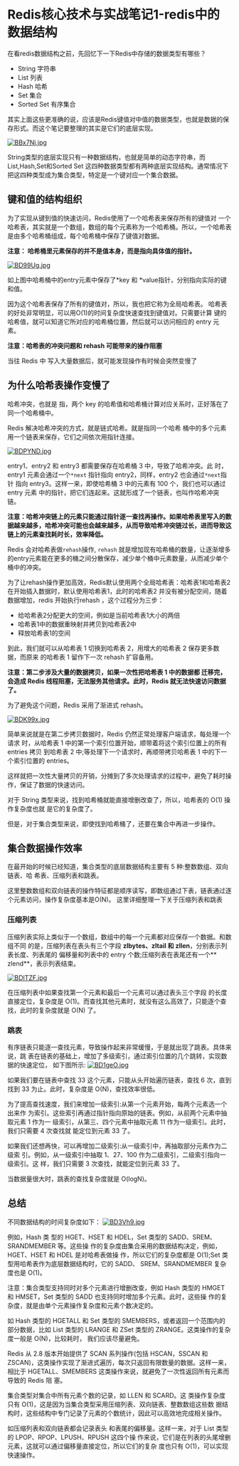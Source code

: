 # Redis核心技术与实战笔记1-redis中的数据结构




在看redis数据结构之前，先回忆下一下Redis中存储的数据类型有哪些？

- String 字符串
- List 列表
- Hash 哈希
- Set 集合
- Sorted Set 有序集合

其实上面这些更准确的说，应该是Redis键值对中值的数据类型，也就是数据的保存形式。而这个笔记要整理的其实是它们的底层实现。

[![BBx7Nj.jpg](https://s1.ax1x.com/2020/11/02/BBx7Nj.jpg)](https://imgchr.com/i/BBx7Nj)

String类型的底层实现只有一种数据结构，也就是简单的动态字符串，而List,Hash,Set和Sorted Set 这四种数据类型都有两种底层实现结构。通常情况下把这四种类型成为集合类型，特定是一个键对应一个集合数据。


## 键和值的结构组织

为了实现从键到值的快速访问，Redis使用了一个哈希表来保存所有的键值对
一个哈希表，其实就是一个数组，数组的每个元素称为一个哈希桶。所以，一个哈希表是由多个哈希桶组成，每个哈希桶中保存了键值对数据。

**注意： 哈希桶里元素保存的并不是值本身，而是指向具体值的指针。**


[![BD99Ug.jpg](https://s1.ax1x.com/2020/11/02/BD99Ug.jpg)](https://imgchr.com/i/BD99Ug)

如上图中哈希桶中的entry元素中保存了*key 和 *value指针，分别指向实际的键和值。

因为这个哈希表保存了所有的键值对，所以，我也把它称为全局哈希表。 哈希表的好处非常明显，可以用O(1)的时间复杂度快速查找到键值对。只需要计算 键的哈希值，就可以知道它所对应的哈希桶位置，然后就可以访问相应的 entry 元素。


**注意：哈希表的冲突问题和 rehash 可能带来的操作阻塞**

当往 Redis 中 写入大量数据后，就可能发现操作有时候会突然变慢了

## 为什么哈希表操作变慢了

哈希冲突，也就是 指，两个 key 的哈希值和哈希桶计算对应关系时，正好落在了同一个哈希桶中。

Redis 解决哈希冲突的方式，就是链式哈希。就是指同一个哈希 桶中的多个元素用一个链表来保存，它们之间依次用指针连接。

[![BDPYND.jpg](https://s1.ax1x.com/2020/11/02/BDPYND.jpg)](https://imgchr.com/i/BDPYND)

entry1、entry2 和 entry3 都需要保存在哈希桶 3 中，导致了哈希冲突。此 时，entry1 元素会通过一个`*next` 指针指向 entry2，同样，entry2 也会通过`*next`指针 指向 entry3。这样一来，即使哈希桶 3 中的元素有 100 个，我们也可以通过 entry 元素 中的指针，把它们连起来。这就形成了一个链表，也叫作哈希冲突链。

**注意：哈希冲突链上的元素只能通过指针逐一查找再操作。如果哈希表里写入的数据越来越多，哈希冲突可能也会越来越多，从而导致哈希冲突链过长，进而导致这链上的元素查找耗时长，效率降低。**

Redis 会对哈希表做`rehash`操作, `rehash` 就是增加现有哈希桶的数量，让逐渐增多的entry元素能在更多的桶之间分散保存，减少单个桶中元素数量，从而减少单个桶中的冲突。


为了让rehash操作更加高效，Redis默认使用两个全局哈希表：哈希表1和哈希表2
在开始插入数据时，默认使用哈希表1，此时的哈希表2 并没有被分配空间，随着数据增加，redis 开始执行rehash ，这个过程分为三步：
- 给哈希表2分配更大的空间，例如是当前哈希表1大小的两倍
- 哈希表1中的数据重映射并拷贝到哈希表2中
- 释放哈希表1的空间

到此，我们就可以从哈希表 1 切换到哈希表 2，用增大的哈希表 2 保存更多数据，而原来 的哈希表 1 留作下一次 rehash 扩容备用。

**注意：第二步涉及大量的数据拷贝，如果一次性把哈希表 1 中的数据都 迁移完，会造成 Redis 线程阻塞，无法服务其他请求。此时，Redis 就无法快速访问数据 了。**

为了避免这个问题，Redis 采用了渐进式 rehash。


[![BDK99x.jpg](https://s1.ax1x.com/2020/11/02/BDK99x.jpg)](https://imgchr.com/i/BDK99x)

简单来说就是在第二步拷贝数据时，Redis 仍然正常处理客户端请求，每处理一个请求 时，从哈希表 1 中的第一个索引位置开始，顺带着将这个索引位置上的所有 entries 拷贝 到哈希表 2 中;等处理下一个请求时，再顺带拷贝哈希表 1 中的下一个索引位置的 entries。


这样就把一次性大量拷贝的开销，分摊到了多次处理请求的过程中，避免了耗时操 作，保证了数据的快速访问。

对于 String 类型来说，找到哈希桶就能直接增删改查了，所以，哈希表的 O(1) 操作复杂度也就 是它的复杂度了。

但是，对于集合类型来说，即使找到哈希桶了，还要在集合中再进一步操作。


## 集合数据操作效率

在最开始的时候已经知道，集合类型的底层数据结构主要有 5 种:整数数组、双向链表、哈 希表、压缩列表和跳表。

这里整数数组和双向链表的操作特征都是顺序读写，即数组通过下表，链表通过逐个元素访问，操作复杂度基本是O(N)。 这里详细整理一下关于压缩列表和跳表

### 压缩列表

压缩列表实际上类似于一个数组，数组中的每一个元素都对应保存一个数据。和数组不同 的是，压缩列表在表头有三个字段 **zlbytes、zltail 和 zllen**，分别表示列表长度、列表尾的 偏移量和列表中的 entry 个数;压缩列表在表尾还有一个** zlend**，表示列表结束。

[![BDlTZF.jpg](https://s1.ax1x.com/2020/11/02/BDlTZF.jpg)](https://imgchr.com/i/BDlTZF)


在压缩列表中如果查找第一个元素和最后一个元素可以通过表头三个字段 的长度直接定位，复杂度是 O(1)。而查找其他元素时，就没有这么高效了，只能逐个查 找，此时的复杂度就是 O(N) 了。

### 跳表

有序链表只能逐一查找元素，导致操作起来非常缓慢，于是就出现了跳表。具体来说，跳 表在链表的基础上，增加了多级索引，通过索引位置的几个跳转，实现数据的快速定位， 如下图所示:
[![BD1geO.jpg](https://s1.ax1x.com/2020/11/02/BD1geO.jpg)](https://imgchr.com/i/BD1geO)

如果我们要在链表中查找 33 这个元素，只能从头开始遍历链表，查找 6 次，直到找到 33 为止。此时，复杂度是 O(N)，查找效率很低。

为了提高查找速度，我们来增加一级索引:从第一个元素开始，每两个元素选一个出来作 为索引。这些索引再通过指针指向原始的链表。例如，从前两个元素中抽取元素 1 作为一 级索引，从第三、四个元素中抽取元素 11 作为一级索引。此时，我们只需要 4 次查找就 能定位到元素 33 了。

如果我们还想再快，可以再增加二级索引:从一级索引中，再抽取部分元素作为二级索 引。例如，从一级索引中抽取 1、27、100 作为二级索引，二级索引指向一级索引。这 样，我们只需要 3 次查找，就能定位到元素 33 了。

当数据量很大时，跳表的查找复杂度就是 O(logN)。

## 总结

不同数据结构的时间复杂度如下：
[![BD3Vh9.jpg](https://s1.ax1x.com/2020/11/02/BD3Vh9.jpg)](https://imgchr.com/i/BD3Vh9)


例如，Hash 类 型的 HGET、HSET 和 HDEL，Set 类型的 SADD、SREM、SRANDMEMBER 等。这些操 作的复杂度由集合采用的数据结构决定，例如，HGET、HSET 和 HDEL 是对哈希表做操 作，所以它们的复杂度都是 O(1);Set 类型用哈希表作为底层数据结构时，它的 SADD、 SREM、SRANDMEMBER 复杂度也是 O(1)。

注意：集合类型支持同时对多个元素进行增删改查，例如 Hash 类型的 HMGET 和 HMSET，Set 类型的 SADD 也支持同时增加多个元素。此时，这些操 作的复杂度，就是由单个元素操作复杂度和元素个数决定的。

如 Hash 类型的 HGETALL 和 Set 类型的 SMEMBERS，或者返回一个范围内的部分数据，比如 List 类型的 LRANGE 和 ZSet 类型的 ZRANGE。这类操作的复杂度一般是 O(N)，比较耗时， 我们应该尽量避免。

Redis 从 2.8 版本开始提供了 SCAN 系列操作(包括 HSCAN，SSCAN 和 ZSCAN)，这类操作实现了渐进式遍历，每次只返回有限数量的数据。这样一来，相比于 HGETALL、SMEMBERS 这类操作来说，就避免了一次性返回所有元素而导致的 Redis 阻 塞。


集合类型对集合中所有元素个数的记录，如 LLEN 和 SCARD。这 类操作复杂度只有 O(1)，这是因为当集合类型采用压缩列表、双向链表、整数数组这些数 据结构时，这些结构中专门记录了元素的个数统计，因此可以高效地完成相关操作。

如压缩列表和双向链表都会记录表头 和表尾的偏移量。这样一来，对于 List 类型的 LPOP、RPOP、LPUSH、RPUSH 这四个操 作来说，它们是在列表的头尾增删元素，这就可以通过偏移量直接定位，所以它们的复杂 度也只有 O(1)，可以实现快速操作。

